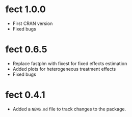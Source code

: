 # fect 1.0.0

* First CRAN version
* Fixed bugs

# fect 0.6.5

* Replace fastplm with fixest for fixed effects estimation
* Added plots for heterogeneous treatment effects
* Fixed bugs

# fect 0.4.1

* Added a `NEWS.md` file to track changes to the package.
